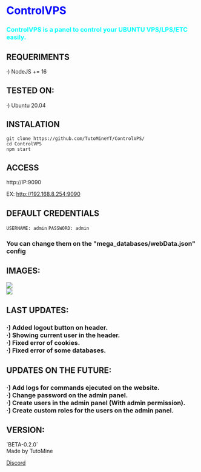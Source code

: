 <h1 style="color:blue">ControlVPS</h2>
<h3 style="color:cyan">ControlVPS is a panel to control your UBUNTU VPS/LPS/ETC easily.</h3>

<h2> REQUERIMENTS </h2>

·) NodeJS += 16

<h2> TESTED ON: </h2>

·) Ubuntu 20.04

<h2> INSTALATION </h2>

`git clone https://github.com/TutoMineYT/ControlVPS/`<br>
`cd ControlVPS`<br>
`npm start`

<h2> ACCESS </h2>

http://IP:9090

EX:
http://192.168.8.254:9090

<h2> DEFAULT CREDENTIALS </h2>

`USERNAME: admin`
`PASSWORD: admin`
<h3> You can change them on the "mega_databases/webData.json" config </h3>

<h2> IMAGES: </h2>
<img src="https://cdn.discordapp.com/attachments/891335673934663730/1018184387315122258/unknown.png"><br>
<img src="https://cdn.discordapp.com/attachments/891335673934663730/1018184227579252766/unknown.png">

<h2> LAST UPDATES: </h2>
<h3> ·) Added logout button on header.<br>
·) Showing current user in the header.<br>
·) Fixed error of cookies.<br>
·) Fixed error of some databases.</h3>

<h2> UPDATES ON THE FUTURE: </h2>
<h3> ·) Add logs for commands ejecuted on the website.<br>
·) Change password on the admin panel.<br>
·) Create users in the admin panel (With admin permission).<br>
·) Create custom roles for the users on the admin panel.</h3>

<h2> VERSION: </h2>
`BETA-0.2.0`<br>

<footer> Made by TutoMine </footer>

<a href="https://discord.gg/78cQa495UX">Discord</a>

